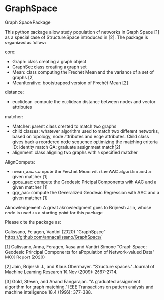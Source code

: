 # GraphSpace
Graph Space Package

This python package allow study population of networks in Graph Space [1] as a special case of Structure Space introduced in [2].
The package is organized as follow:

core:
- Graph: class creating a graph object
- GraphSet: class creating a graph set
- Mean: class computing the Frechèt Mean and the variance of a set of graphs [2]
- MeanIterative: bootstrapped version of Frechèt Mean [2]

distance:
- euclidean: compute the euclidean distance between nodes and vector attributes

matcher:
- Matcher: parent class created to match two graphs
- child classes: whatever algorithm used to match two different networks, based on topology, node attributes and edge attributes. 
Child class gives back a reordered node sequence optimizing the matching criteria
    ID: identity match
    GA: graduate assignment match[2]
- alignment: class aligning two graphs with a specified matcher

AlignCompute:
- mean_aac: compute the Frechet Mean with the AAC algorithm and a given matcher [1]
- gpca_aac: compute the Geodesic Pricipal Components with AAC and a given matcher [1]
- ggr_aac: compute the Generalized Geodesic Regression with AAC and a given matcher [1]

Aknowledgement: A great aknowledgment goes to Brijnesh Jain, whose code is used as a starting point for this package.

Please cite the package as:

Calissano, Feragen, Vantini (2020) "GraphSpace" https://github.com/annacalissano/GraphSpace/


[1] Calissano, Anna, Feragen, Aasa and Vantini Simone "Graph Space: Geodesic Principal Components for aPopulation of Network-valued Data" MOX Report (2020)

[2] Jain, Brijnesh J., and Klaus Obermayer. "Structure spaces." Journal of Machine Learning Research 10.Nov (2009): 2667-2714.

[3] Gold, Steven, and Anand Rangarajan. "A graduated assignment algorithm for graph matching." IEEE Transactions on pattern analysis            and machine intelligence 18.4 (1996): 377-388.



